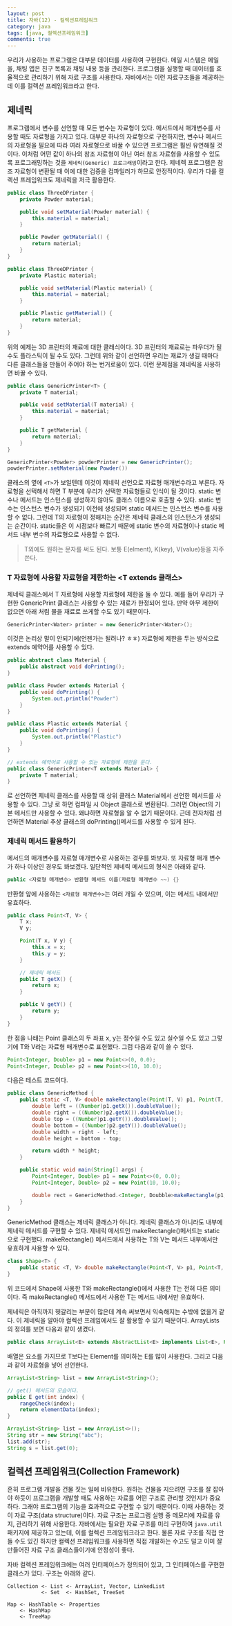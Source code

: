 ```yaml
---
layout: post
title: 자바(12) - 컬렉션프레임워크
category: java
tags: [java, 컬렉션프레임워크]
comments: true
---
```


우리가 사용하는 프로그램은 대부분 데이터를 사용하여 구현한다. 메일 시스템은 메일을, 채팅 앱은 친구 목록과 채팅 내용 등을 관리한다. 프로그램을 실행할 때 데이터를 효율적으로 관리하기 위해 자료 구조를 사용한다. 자바에서는 이런 자료구조들을 제공하는데 이를 컬렉션 프레임워크라고 한다.

## 제네릭

프로그램에서 변수를 선언할 때 모든 변수는 자료형이 있다. 메서드에서 매개변수를 사용할 때도 자료형을 가지고 있다. 대부분 하나의 자료형으로 구현하지만, 변수나 메서드의 자료형을 필요에 따라 여러 자료형으로 바꿀 수 있으면 프로그램은 훨씬 유연해질 것이다. 이처럼 어떤 값이 하나의 참조 자료형이 아닌 여러 참조 자료형을 사용할 수 있도록 프로그래밍하는 것을 `제네릭(Generic) 프로그래밍`이라고 한다. 제네렉 프로그램은 참조 자료형이 변환될 때 이에 대한 검증을 컴파일러가 하므로 안정적이다. 우리가 다룰 컬렉션 프레임워크도 제네릭을 저극 활용한다.

```java
public class ThreeDPrinter {
    private Powder material;

    public void setMaterial(Powder material) {
        this.material = material;
    }

    public Powder getMaterial() {
        return material;
    }
}

public class ThreeDPrinter {
    private Plastic material;

    public void setMaterial(Plastic material) {
        this.material = material;
    }

    public Plastic getMaterial() {
        return material;
    }
}
```

위의 예제는 3D 프린터의 재료에 대한 클래싀이다. 3D 프린터의 재료로는 파우더가 될 수도 플라스틱이 될 수도 있다. 그런데 위와 같이 선언하면 우리는 재료가 생길 때마다 다른 클래스들을 만들어 주어야 하는 번거로움이 있다. 이런 문제점을 제네릭을 사용하면 바꿀 수 있다.

```java
public class GenericPrinter<T> {
    private T material;

    public void setMaterial(T material) {
        this.material = material;
    }

    public T getMaterial {
        return material;
    }
}

GenericPrinter<Powder> powderPrinter = new GenericPrinter();
powderPrinter.setMaterial(new Powder())
```

클래스의 옆에 `<T>`가 보일텐데 이것이 제네릭 선언으로 자료형 매개변수라고 부른다. 자료형을 선택해서 하면 T 부분에 우리가 선택한 자료형들로 인식이 될 것이다. static 변수나 메서드는 인스턴스를 생성하지 않아도 클래스 이름으로 호출할 수 있다. static 변수는 인스턴스 변수가 생성되기 이전에 생성되며 static 메서드는 인스턴스 변수를 사용할 수 없다. 그런데 T의 자료형이 정해지는 순간은 제네릭 클래스의 인스턴스가 생성되는 순간이다. static들은 이 시점보다 빠르기 때문에 static 변수의 자료형이나 static 메서드 내부 변수의 자료형으로 사용할 수 없다.

> T외에도 원하는 문자를 써도 된다. 보통 E(elment), K(key), V(value)등을 자주 쓴다.

### T 자료형에 사용할 자료형을 제한하는 <T extends 클래스>

제네릭 클래스에서 T 자료형에 사용할 자료형에 제한을 둘 수 있다. 예를 들어 우리가 구현한 GenericPrint<T> 클래스는 사용할 수 있는 재료가 한정되어 있다. 만약 아무 제한이 없으면 아래 처럼 물을 재료로 쓰게할 수도 있기 때문이다.

```java
GenericPrinter<Water> printer = new GenericPrinter<Water>();
```

이것은 논리상 말이 안되기에(언젠가는 될려나? ㅎㅎ) 자료형에 제한을 두는 방식으로 extends 예약어를 사용할 수 있다.

```java
public abstract class Material {
    public abstract void doPrinting();
}

public class Powder extends Material {
    public void doPrinting() {
        System.out.println("Powder")
    }
}

public class Plastic extends Material {
    public void doPrinting() {
        System.out.println("Plastic")
    }
}

// extends 예약어로 사용할 수 있는 자료형에 제한을 둔다.
public class GenericPrinter<T extends Material> {
    private T material;
}
```

<T extends Material>로 선언하면 제네릭 클래스를 사용할 때 상위 클래스 Material에서 선언한 메서드를 사용할 수 있다. 그냥 <T>로 하면 컴파일 시 Object 클래스로 변환된다. 그러면 Object의 기본 메서드만 사용할 수 있다. 왜냐하면 자료형을 알 수 없기 때문이다. 근데 전자처럼 선언하면 Material 추상 클래스의 doPrinting()메서드를 사용할 수 있게 된다.

### 제네릭 메서드 활용하기

메서드의 매개변수를 자료형 매개변수로 사용하는 경우를 봐보자. 또 자료형 매개 변수가 하나 이상인 경우도 봐보겠다. 일단적인 제네릭 메서드의 형식은 아래와 같다.

```java
public <자료형 매개변수> 반환형 메서드 이름(자료형 매개변수 ~~) {}
```

반환형 앞에 사용하는 `<자료형 매개변수>`는 여러 개일 수 있으며, 이는 메서드 내에서만 유효하다.

```java
public class Point<T, V> {
    T x;
    V y;

    Point(T x, V y) {
        this.x = x;
        this.y = y;
    }

    // 제네릭 메서드
    public T getX() {
        return x;
    }

    public V getY() {
        return y;
    }
}
```

한 점을 나태는 Point 클래스의 두 좌표 x, y는 정수일 수도 있고 실수일 수도 있고 그렇기에 T와 V라는 자료형 매개변수로 표현했다. 그럼 다음과 같이 쓸 수 있다.

```java
Point<Integer, Double> p1 = new Point<>(0, 0.0);
Point<Integer, Double> p2 = new Point<>(10, 10.0);
```

다음은 테스트 코드이다.

```java
public class GenericMethod {
    public static <T, V> double makeRectangle(Point(T, V) p1, Point(T, V) p2) {
        double left = ((Number)p1.getX()).doubleValue();
        double right = ((Number)p2.getX()).doubleValue();
        double top = ((Number)p1.getY()).doubleValue();
        double bottom = ((Number)p2.getY()).doubleValue();
        double width = right - left;
        double height = bottom - top;

        return width * height;
    }

    public static void main(String[] args) {
        Point<Integer, Double> p1 = new Point<>(0, 0.0);
        Point<Integer, Double> p2 = new Point(10, 10.0);

        double rect = GenericMethod.<Integer, Doubble>makeRectangle(p1, p2);
    }
}
```

GenericMethod 클래스는 제네릭 클래스가 아니다. 제네릭 클래스가 아니라도 내부에 제네릭 메서드를 구현할 수 있다. 제네릭 메서드인 makeRectangle()메서드는 static으로 구현했다. makeRectangle() 메서드에서 사용하는 T와 V는 메서드 내부에서만 유효하게 사용할 수 있다.

```java
class Shape<T> {
    public static <T, V> double makeRectangle(Point<T, V> p1, Point<T, V> p2) {}
}
```

위 코드에서 Shape<T>에 사용한 T와 makeRectangle()에서 사용한 T는 전혀 다른 의미이다. 즉 makeRectangle() 메서드에서 사용한 T는 메서드 내에서만 유효하다.

제네릭은 아직까지 헷갈리는 부분이 많은데 계속 써보면서 익숙해지는 수밖에 없을거 같다. 이 제네릭을 알아야 컬렉션 프레임에서도 잘 활용할 수 있기 때문이다. ArrayLists의 정의를 보면 다음과 같이 생겼다.

```java
public class ArrayList<E> extends AbstractList<E> implements List<E>, RandomAccess, Cloneable, java.io.Serializable {}
```

배열은 요소를 가지므로 T보다는 Element를 의미하는 E를 많이 사용한다. 그리고 다음과 같이 자료형을 넣어 선언한다.

```java
ArrayList<String> list = new ArrayList<String>();

// get() 메서드의 모습이다.
public E get(int index) {
    rangeCheck(index);
    return elementData(index);
}

ArrayList<String> list = new ArrayList<>();
String str = new String("abc");
list.add(str);
String s = list.get(0);
```

## 컬렉션 프레임워크(Collection Framework)

흔히 프로그램 개발을 건물 짓는 일에 비유한다. 원하는 건물을 지으려면 구조를 잘 잡아야 하듯이 프로그램을 개발할 때도 사용하는 자료를 어떤 구조로 관리할 것인지가 중요하다. 그래야 프로그램의 기능을 효과적으로 구현할 수 있기 때문이다. 이때 사용하는 것이 자료 구조(data structure)이다. 자료 구조는 프로그램 실행 중 메모리에 자료를 유지, 관리하기 위해 사용한다. 자바에서는 필요한 자료 구조를 미리 구현하여 `java.util`패키지에 제공하고 있는데, 이를 컬렉션 프레임워크라고 한다. 물론 자료 구조를 직접 만들 수도 있긴 하지만 컬렉션 프레임워크를 사용하면 직접 개발하는 수고도 덜고 이미 잘 만들어진 자료 구조 클래스들이기에 안정성이 좋다.

자바 컬렉션 프레임워크에는 여러 인터페이스가 정의되어 있고, 그 인터페이스를 구현한 클래스가 있다. 구조는 아래와 같다.

```
Collection <- List <- ArrayList, Vector, LinkedList
           <- Set  <- HashSet, TreeSet

Map <- HashTable <- Properties
    <- HashMap
    <- TreeMap
```

